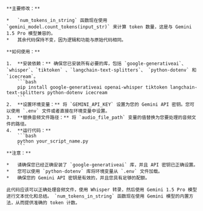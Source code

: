 ```

**主要修改：**

*   `num_tokens_in_string` 函数现在使用 `gemini_model.count_tokens(input_str)` 来计算 token 数量，这是与 Gemini 1.5 Pro 模型兼容的。
*   其余代码保持不变，因为逻辑和功能与原始代码相同。

**如何使用：**

1.  **安装依赖：** 确保您已安装所有必要的库，包括 `google-generativeai`、`whisper`、`tiktoken` 、`langchain-text-splitters`、 `python-dotenv` 和 `icecream`。
    ```bash
    pip install google-generativeai openai-whisper tiktoken langchain-text-splitters python-dotenv icecream
    ```
2.  **设置环境变量：** 将 `GEMINI_API_KEY` 设置为您的 Gemini API 密钥。您可以使用 `.env` 文件或者直接在环境变量中设置。
3.  **替换音频文件路径：** 将 `audio_file_path` 变量的值替换为您要处理的音频文件的路径。
4.  **运行代码：**
    ```bash
    python your_script_name.py
    ```
**注意：**

*   请确保您已经正确安装了 `google-generativeai` 库，并且 API 密钥已正确设置。
*   您可以使用 `python-dotenv` 库将环境变量从 `.env` 文件加载。
*   确保您的 Gemini API 密钥是有效的，并且您具有足够的配额。

此代码应该可以正确处理音频文件，使用 Whisper 转录，然后使用 Gemini 1.5 Pro 模型进行文本优化和总结。 `num_tokens_in_string` 函数现在使用 Gemini 模型的内置方法，从而提供准确的 token 计数。
